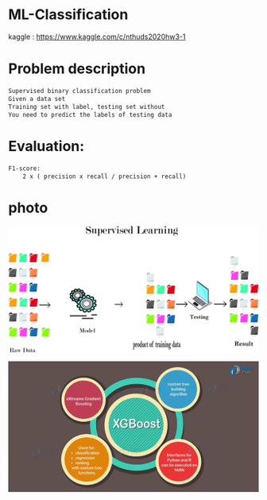 # ML-Classification

kaggle : https://www.kaggle.com/c/nthuds2020hw3-1

# Problem description
	Supervised binary classification problem
	Given a data set
	Training set with label, testing set without
	You need to predict the labels of testing data
# Evaluation:
	F1-score:
		2 x ( precision x recall / precision + recall) 


# photo

![](dac3999-fig-0001-m.jpg)

![](XGBoost.jpg)
